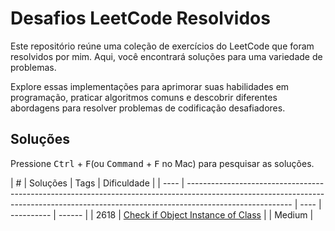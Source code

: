 
# Desafios LeetCode Resolvidos

Este repositório reúne uma coleção de exercícios do LeetCode que foram resolvidos por mim. Aqui, você encontrará soluções para uma variedade de problemas.

Explore essas implementações para aprimorar suas habilidades em programação, praticar algoritmos comuns e descobrir diferentes abordagens para resolver problemas de codificação desafiadores.

## Soluções

Pressione <kbd>Ctrl</kbd> + <kbd>F</kbd>(ou <kbd>Command</kbd> + <kbd>F</kbd> no Mac) para pesquisar as soluções.

| #    | Soluções                                                                                                                                                                               | Tags | Dificuldade |
| ---- | -------------------------------------------------------------------------------------------------------------------------------------------------------------------------------------- | ---- | ---------- | ------ |
| 2618 | [Check if Object Instance of Class](/solution/2618.Check%20if%20Object%20Instance%20of%20Class)                                                                 |      | Medium     |
